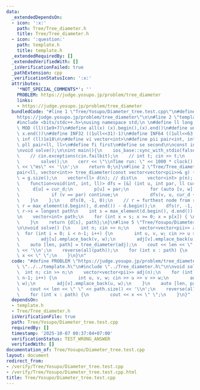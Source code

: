 ```yaml
---
data:
  _extendedDependsOn:
  - icon: ':x:'
    path: Tree/Tree_diameter.h
    title: Tree/Tree_diameter.h
  - icon: ':question:'
    path: template.h
    title: template.h
  _extendedRequiredBy: []
  _extendedVerifiedWith: []
  _isVerificationFailed: true
  _pathExtension: cpp
  _verificationStatusIcon: ':x:'
  attributes:
    '*NOT_SPECIAL_COMMENTS*': ''
    PROBLEM: https://judge.yosupo.jp/problem/tree_diameter
    links:
    - https://judge.yosupo.jp/problem/tree_diameter
  bundledCode: "#line 1 \"Tree/Yosupo/Diameter_tree.test.cpp\"\n#define PROBLEM \"\
    https://judge.yosupo.jp/problem/tree_diameter\"\n\n#line 2 \"template.h\"\n\n\
    #include <bits/stdc++.h>\nusing namespace std;\n \n#define ll long long\n#define\
    \ MOD (ll)(1e9+7)\n#define all(x) (x).begin(),(x).end()\n#define unique(x) x.erase(unique(all(x)),\
    \ x.end())\n#define INF32 ((1ull<<31)-1)\n#define INF64 ((1ull<<63)-1)\n#define\
    \ inf (ll)1e18\n\n#define vi vector<int>\n#define pii pair<int, int>\n#define\
    \ pll pair<ll, ll>\n#define fi first\n#define se second\n\nconst int mod = 998244353;\n\
    \nvoid solve();\n\nint main(){\n    ios_base::sync_with_stdio(false);cin.tie(NULL);\n\
    \    // cin.exceptions(cin.failbit);\n    // int t; cin >> t;\n    // while(t--)\n\
    \        solve();\n    cerr << \"\\nTime run: \" << 1000 * clock() / CLOCKS_PER_SEC\
    \ << \"ms\" << '\\n';\n    return 0;\n}\n#line 2 \"Tree/Tree_diameter.h\"\n\n\
    pair<ll, vector<int>> tree_diameter(const vector<vector<pii>>& g) {\n    int n\
    \ = g.size();\n    vector<ll> d(n); // dist\n    vector<int> p(n); // par\n\n\
    \    function<void(int, int, ll)> dfs = [&] (int u, int par, ll cur_d) {\n   \
    \     d[u] = cur_d;\n        p[u] = par;\n        for (auto [v, w] : g[u]) {\n\
    \            if (v == par) continue;\n            dfs(v, u, cur_d + w);\n    \
    \    }\n    };\n    dfs(0, -1, 0);\n    // r = furthest node from root\n    int\
    \ r = max_element(d.begin(), d.end()) - d.begin();\n    dfs(r, -1, 0);\n    //\
    \ r->s = longest path\n    int s = max_element(d.begin(), d.end()) - d.begin();\n\
    \n    vector<int> path;\n    for (int x = s; x >= 0; x = p[x]) { \n        path.push_back(x);\n\
    \    }\n    return {d[s], path};\n}\n#line 5 \"Tree/Yosupo/Diameter_tree.test.cpp\"\
    \n\nvoid solve() {\n    int n; cin >> n;\n    vector<vector<pii>> adj(n);\n  \
    \  for (int i = 0; i < n-1; i++) {\n        int u, v, w; cin >> u >> v >> w;\n\
    \        adj[u].emplace_back(v, w);\n        adj[v].emplace_back(u, w);\n    }\n\
    \    auto [len, path] = tree_diameter(adj);\n    cout << len << \" \" << path.size()\
    \ << '\\n';\n    reverse(all(path));\n    for (int x : path) {\n        cout <<\
    \ x << \" \";\n    }\n}\n"
  code: "#define PROBLEM \"https://judge.yosupo.jp/problem/tree_diameter\"\n\n#include\
    \ \"../../template.h\"\n#include \"../Tree_diameter.h\"\n\nvoid solve() {\n  \
    \  int n; cin >> n;\n    vector<vector<pii>> adj(n);\n    for (int i = 0; i <\
    \ n-1; i++) {\n        int u, v, w; cin >> u >> v >> w;\n        adj[u].emplace_back(v,\
    \ w);\n        adj[v].emplace_back(u, w);\n    }\n    auto [len, path] = tree_diameter(adj);\n\
    \    cout << len << \" \" << path.size() << '\\n';\n    reverse(all(path));\n\
    \    for (int x : path) {\n        cout << x << \" \";\n    }\n}"
  dependsOn:
  - template.h
  - Tree/Tree_diameter.h
  isVerificationFile: true
  path: Tree/Yosupo/Diameter_tree.test.cpp
  requiredBy: []
  timestamp: '2025-10-07 00:37:04+07:00'
  verificationStatus: TEST_WRONG_ANSWER
  verifiedWith: []
documentation_of: Tree/Yosupo/Diameter_tree.test.cpp
layout: document
redirect_from:
- /verify/Tree/Yosupo/Diameter_tree.test.cpp
- /verify/Tree/Yosupo/Diameter_tree.test.cpp.html
title: Tree/Yosupo/Diameter_tree.test.cpp
---
```

